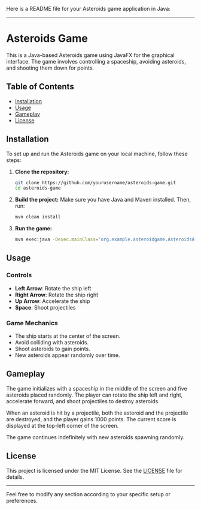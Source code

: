 Here is a README file for your Asteroids game application in Java:

---

# Asteroids Game

This is a Java-based Asteroids game using JavaFX for the graphical interface. The game involves controlling a spaceship, avoiding asteroids, and shooting them down for points.

## Table of Contents

- [Installation](#installation)
- [Usage](#usage)
- [Gameplay](#gameplay)
- [License](#license)

## Installation

To set up and run the Asteroids game on your local machine, follow these steps:

1. **Clone the repository:**
   ```bash
   git clone https://github.com/yourusername/asteroids-game.git
   cd asteroids-game
   ```

2. **Build the project:**
   Make sure you have Java and Maven installed. Then, run:
   ```bash
   mvn clean install
   ```

3. **Run the game:**
   ```bash
   mvn exec:java -Dexec.mainClass="org.example.asteroidgame.AsteroidsApplication"
   ```

## Usage

### Controls

- **Left Arrow**: Rotate the ship left
- **Right Arrow**: Rotate the ship right
- **Up Arrow**: Accelerate the ship
- **Space**: Shoot projectiles

### Game Mechanics

- The ship starts at the center of the screen.
- Avoid colliding with asteroids.
- Shoot asteroids to gain points.
- New asteroids appear randomly over time.

## Gameplay

The game initializes with a spaceship in the middle of the screen and five asteroids placed randomly. The player can rotate the ship left and right, accelerate forward, and shoot projectiles to destroy asteroids.

When an asteroid is hit by a projectile, both the asteroid and the projectile are destroyed, and the player gains 1000 points. The current score is displayed at the top-left corner of the screen.

The game continues indefinitely with new asteroids spawning randomly.

## License

This project is licensed under the MIT License. See the [LICENSE](LICENSE) file for details.

---

Feel free to modify any section according to your specific setup or preferences.
